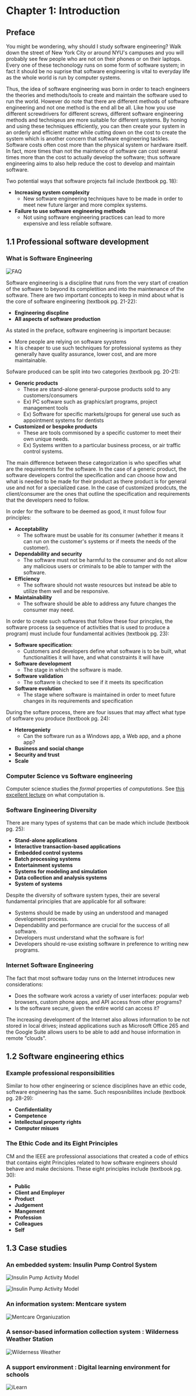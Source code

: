 # Chapter 1: Introduction

## Preface 

You might be wondering, why should I study software engineering? Walk down the
street of New York City or around NYU's campuses and you will probably see few
people who are not on their phones or on their laptops. Every one of these
techonology runs on some form of software system; in fact it should be no
suprise that software engineering is vital to everyday life as the whole world
is run by computer systems. 

Thus, the idea of software engineering was born in order to teach engineers the
theories and methods/tools to create and maintain the software used to run the
world. However do note that there are different methods of software engineering
and not one method is the end all be all. Like how you use different
screwdrivers for different screws, different software engineering methods and
techniqeus are more suitable for different systems. By honing and using these
techniques efficiently, you can then create your system in an orderly and
efficient matter while cutting down on the cost to create the system which is
another concern that software engineering tackles. Software costs often cost
more than the physical system or hardware itself. In fact, more times than not
the maintence of software can cost several times more than the cost to actually
develop the software; thus software engineering aims to also help reduce the
cost to develop and maintain software. 

Two potential ways that software projects fail include (textbook pg. 18): 
* **Increasing system complexity**
  * New software engineering techniques have to be made in order to meet new future larger and more complex systems.
* **Failure to use software engineering methods**
  * Not using software engineering practices can lead to more expensive and less reliable software. 



## 1.1 Professional software development



### What is Software Engineering 

![FAQ](../images/chap/1.1_faq.png)

Software engineering is a discipline that runs from the very start of
creation of the software to beyond its completition and into the maintenance
of the software. There are two important concepts to keep in mind about what is
the core of software engineering (textbook pg. 21-22):

* **Engineering discpline**
* **All aspects of software production**

As stated in the preface, software engineering is important because: 
* More people are relying on software syystems 
* It is cheaper to use such techniques for professional systems as they generally
have quality assurance, lower cost, and are more maintainable.


Sofware produced can be split into two categories (textbook pg. 20-21):

* **Generic products**
  * These are stand-alone general-purpose products sold to any customers/consumers 
  * Ex) PC software such as graphics/art programs, project management tools
  * Ex) Software for specific markets/groups for general use such as appointment systems for dentists
* **Customized or bespoke products**
  * These are tools commisoned by a specific customer to meet their own unique
  needs.
  * Ex) Systems written to a particular business process, or air traffic
  control systems.

The main difference between these categorization is who specifies what are the
requirements for the software. 
In the case of a generic product, the software developers
control the specification and can choose how and what is needed to be made for
their product as there product is for general use and not for a specialized case. 
In the case of customized prodcuts, the client/consumer are
the ones that outline the specification and requirements that the developers
need to follow. 

In order for the software to be deemed as good, it must follow four principles: 

* **Acceptability**
  * The software must be usable for its consumer (whether it means it can run
  on the customer's systems or if meets the needs of the customer).
* **Dependability and security**
  * The software must not be harmful to the consumer and do not allow any malicious users or criminals to be able to tamper with the software.
* **Efficiency**
  * The software should not waste resources but instead be able to utilize them well and be responsive.
* **Maintainability**
  * The software should be able to address any future changes the consumer may need. 

In order to create such softwares that follow these four princples, the
software process (a sequence of activities that is used to produce a program)
must include four fundamental acitivies (textbook pg. 23): 

* **Software specification**:
  * Customers and developers define what software is to be built, what
  functionalities it will have, and what constraints it will have
* **Software development**
  * The stage in which the software is made.
* **Software validation**
  * The softawre is checked to see if it meets its specification
* **Software evolution**
  * The stage where software is maintained in order to meet future changes in its requirements and specification

During the softare process, there are four issues that may affect what type of software you produce (textbook pg. 24):

* **Heterogeniety**
  * Can the software run as a Windows app, a Web app, and a phone app?
* **Business and social change**
* **Security and trust**
* **Scale**

### Computer Science vs Software engineering

Computer science studies the *formal* properties of *computations*.
See [this excellent lecture](https://youtu.be/fpZ_rviHEAo) on what computation
is.


### Software Engineering Diversity

There are many types of systems that can be made which include (textbook pg. 25):
* **Stand-alone applications**
* **Interactive transaction-based applications**
* **Embedded control systems**
* **Batch processing systems**
* **Entertainment systems**
* **Systems for modeling and simulation**
* **Data collection and analysis systems**
* **System of systems**

Despite the diversity of software system types, their are several fundamental
principles that are applicable for all software:

* Systems should be made by using an understood and managed development process.
* Dependability and performance are crucial for the success of all software.
* Developers must understand what the software is for!
* Developers should re-use existing software in preference to writing new programs.

### Internet Software Engineering 

The fact that most software today runs on the Internet introduces new
considerations:

- Does the software work across a variety of user interfaces: popular web
browsers, custom phone apps, and API access from other programs?
- Is the software secure, given the entire world can access it?

The increasing development of the Internet also allows information to be not stored in local drives; 
instead applications such as Microsoft Office 265 and the Google Suite allows users to be able to add and house 
information in remote "clouds". 


## 1.2 Software engineering ethics


### Example professional responsibilities

Similar to how other engineering or science disciplines have an ethic code, 
software engineering has the same. Such resposnibilites include (textbook pg. 28-29):
* **Confidentiality**
* **Competence**
* **Intellectual property rights**
* **Computer misues**


### The Ethic Code and its Eight Principles 

CM and the IEEE are professional associations that created a code of ethics that contains 
eight Principles related to how software engineers should behave and make decisions. 
These eight principles include (textbook pg. 30):
* **Public**
* **Client and Employer**
* **Product**
* **Judgement**
* **Mangement**
* **Profession**
* **Colleagues**
* **Self**

## 1.3 Case studies


### An embedded system: Insulin Pump Control System

![Insulin Pump Activity Model](../images/chap/1.4_insulin_pump.png)

![Insulin Pump Activity Model](../images/chap/1.5_activity_model.png)


### An information system: Mentcare system

![Mentcare Organiuzation](../images/chap/1.6_mentcare_organization.png)


### A sensor-based information collection system : Wilderness Weather Station

![Wilderness Weather](../images/chap/1.7_weather_station_environment.png)


### A support environment : Digital learning environment for schools

![iLearn](../images/chap/1.8_iLearn_system_architecture.png)

